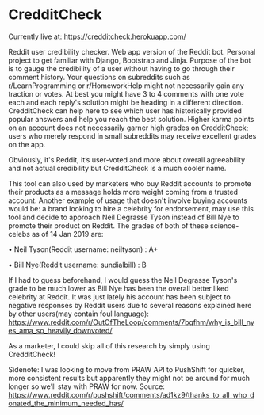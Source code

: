 # CredditCheck

Currently live at: https://credditcheck.herokuapp.com/

Reddit user credibility checker. Web app version of the Reddit bot. Personal project to get familiar with Django, Bootstrap and Jinja. 
Purpose of the bot is to gauge the credibility of a user without having to go through their comment history. Your questions on subreddits such as r/LearnProgramming or r/HomeworkHelp might not necessarily gain any traction or votes. At best you might have 3 to 4 comments with one vote each and each reply's solution might be heading in a different direction. CredditCheck can help here to see which user has historically provided popular answers and help you reach the best solution. Higher karma points on an account does not necessarily garner high grades on CredditCheck; users who merely respond in small subreddits may receive excellent grades on the app.

Obviously, it's Reddit, it’s user-voted and more about overall agreeability and not actual credibility but CredditCheck is a much cooler name. 

This tool can also used by marketers who buy Reddit accounts to promote their products as a message holds more weight coming from a trusted account. Another example of usage that doesn't involve buying accounts would be: a brand looking to hire a celebrity for endorsement, may use this tool and decide to approach Neil Degrasse Tyson instead of Bill Nye to promote their product on Reddit. The grades of both of these science-celebs as of 14 Jan 2019 are:

•	Neil Tyson(Reddit username: neiltyson) : A+

•	Bill Nye(Reddit username: sundialbill) : B

If I had to guess beforehand, I would guess the Neil Degrasse Tyson's grade to be much lower as Bill Nye has been the overall better liked celebrity at Reddit. It was just lately his account has been subject to negative responses by Reddit users due to several reasons explained here by other users(may contain foul language):
https://www.reddit.com/r/OutOfTheLoop/comments/7bqfhm/why_is_bill_nyes_ama_so_heavily_downvoted/

As a marketer, I could skip all of this research by simply using CredditCheck!



Sidenote: I was looking to move from PRAW API to PushShift for quicker, more consistent results but apparently they might not be around for much longer so we'll stay with PRAW for now. Source: https://www.reddit.com/r/pushshift/comments/ad1kz9/thanks_to_all_who_donated_the_minimum_needed_has/
